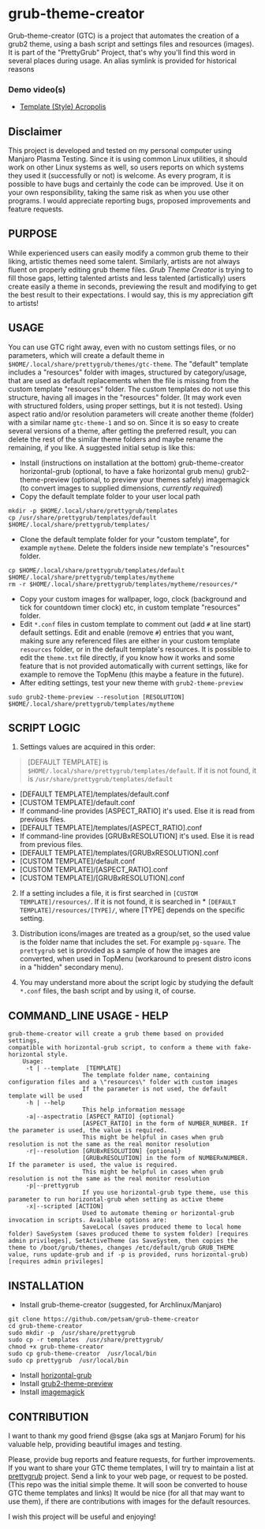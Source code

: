 # grub-theme-creator
Grub-theme-creator (GTC) is a project that automates the creation of a grub2 theme, using a bash script and settings files and resources (images).
It is part of the "PrettyGrub" Project, that's why you'll find this word in several places during usage. An alias symlink is provided for historical reasons

### Demo video(s)
* [Template (Style) Acropolis](https://youtu.be/Gea4uyHeY5A)


## Disclaimer
This project is developed and tested on my personal computer using Manjaro Plasma Testing. Since it is using common Linux utilities, it should work on other Linux systems as well, so users reports on which systems they used it (successfully or not) is welcome.
As every program, it is possible to have bugs and certainly the code can be improved. Use it on your own responsibility, taking the same risk as when you use other programs. I would appreciate reporting bugs, proposed improvements and feature requests.

## PURPOSE
While experienced users can easily modify a common grub theme to their liking, artistic themes need some talent. Similarly, artists are not always fluent on properly editing grub theme files.
*Grub Theme Creator* is trying to fill those gaps, letting talented artists and less talented (artistically) users create easily a theme in seconds, previewing the result and modifying to get the best result to their expectations.
I would say, this is my appreciation gift to artists!

## USAGE
You can use GTC right away, even with no custom settings files, or no parameters, which will create a default theme in `$HOME/.local/share/prettygrub/themes/gtc-theme`. The "default" template includes a "resources" folder with images, structured by category/usage, that are used as default replacements when the file is missing from the custom template "resources" folder. The custom templates do not use this structure, having all images in the "resources" folder. (It may work even with structured folders, using proper settings, but it is not tested). Using aspect ratio and/or resolution parameters will create another theme (folder) with a similar name `gtc-theme-1` and so on. Since it is so easy to create several versions of a theme, after getting the preferred result, you can delete the rest of the similar theme folders and maybe rename the remaining, if you like.
A suggested initial setup is like this:
* Install (instructions on installation at the bottom)
	grub-theme-creator
	horizontal-grub (optional, to have a fake horizontal grub menu)
	grub2-theme-preview (optional, to preview your themes safely)
	imagemagick (to convert images to supplied dimensions, *currently required*)
* Copy the default template folder to your user local path
```
mkdir -p $HOME/.local/share/prettygrub/templates
cp /usr/share/prettygrub/templates/default $HOME/.local/share/prettygrub/templates/
```
* Clone the default template folder for your "custom template", for example `mytheme`. Delete the folders inside new template's "resources" folder.
```
cp $HOME/.local/share/prettygrub/templates/default $HOME/.local/share/prettygrub/templates/mytheme
rm -r $HOME/.local/share/prettygrub/templates/mytheme/resources/*
```
* Copy your custom images for wallpaper, logo, clock (background and tick for countdown timer clock) etc, in custom template "resources" folder.
* Edit `*.conf` files in custom template to comment out (add `#` at line start) default settings. Edit and enable (remove `#`) entries that you want, making sure any referenced files are either in your custom template `resources` folder, or in the default template's resources. It is possible to edit the `theme.txt` file directly, if you know how it works and some feature that is not provided automatically with current settings, like for example to remove the TopMenu (this maybe a feature in the future).
* After editing settings, test your new theme with `grub2-theme-preview`
```
sudo grub2-theme-preview --resolution [RESOLUTION] $HOME/.local/share/prettygrub/templates/mytheme
```

## SCRIPT LOGIC
1. Settings values are acquired in this order:

> [DEFAULT TEMPLATE] is `$HOME/.local/share/prettygrub/templates/default`.
If it is not found, it is `/usr/share/prettygrub/templates/default`

* [DEFAULT TEMPLATE]/templates/default.conf
* [CUSTOM TEMPLATE]/default.conf
* If command-line provides [ASPECT_RATIO] it's used. Else it is read from previous files.
* [DEFAULT TEMPLATE]/templates/[ASPECT_RATIO].conf
* If command-line provides [GRUBxRESOLUTION] it's used. Else it is read from previous files.
* [DEFAULT TEMPLATE]/templates/[GRUBxRESOLUTION].conf
* [CUSTOM TEMPLATE]/default.conf
* [CUSTOM TEMPLATE]/[ASPECT_RATIO].conf
* [CUSTOM TEMPLATE]/[GRUBxRESOLUTION].conf

2. If a setting includes a file, it is first searched in `[CUSTOM TEMPLATE]/resources/`. If it is not found, it is searched in * `[DEFAULT TEMPLATE]/resources/[TYPE]/`, where [TYPE] depends on the specific setting.

3. Distribution icons/images are treated as a group/set, so the used value is the folder name that includes the set. For example `pg-square`. The `prettygrub` set is provided as a sample of how the images are converted, when used in TopMenu (workaround to present distro icons in a "hidden" secondary menu).

4. You may understand more about the script logic by studying the default `*.conf` files, the bash script and by using it, of course.

## COMMAND_LINE USAGE - HELP
```
grub-theme-creator will create a grub theme based on provided settings,
compatible with horizontal-grub script, to conform a theme with fake-horizontal style.
    Usage:
     -t | --template  [TEMPLATE]
                     The template folder name, containing configuration files and a \"resources\" folder with custom images
                     If the parameter is not used, the default template will be used
     -h | --help
                     This help information message
     -a|--aspectratio [ASPECT_RATIO] {optional}
                     [ASPECT_RATIO] in the form of NUMBER_NUMBER. If the parameter is used, the value is required.
                     This might be helpful in cases when grub resolution is not the same as the real monitor resolution
     -r|--resolution [GRUBxRESOLUTION] {optional}
                     [GRUBxRESOLUTION] in the form of NUMBERxNUMBER. If the parameter is used, the value is required.
                     This might be helpful in cases when grub resolution is not the same as the real monitor resolution
     -p|--prettygrub
                     If you use horizontal-grub type theme, use this parameter to run horizontal-grub when setting as active theme
     -x|--scripted [ACTION]
                     Used to automate theming or horizontal-grub invocation in scripts. Available options are:
                     SaveLocal (saves produced theme to local home folder) SaveSystem (saves produced theme to system folder) [requires admin privileges], SetActiveTheme (as SaveSystem, then copies the theme to /boot/grub/themes, changes /etc/default/grub GRUB_THEME value, runs update-grub and if -p is provided, runs horizontal-grub) [requires admin privileges]
```

## INSTALLATION
* Install grub-theme-creator (suggested, for Archlinux/Manjaro)
```
git clone https://github.com/petsam/grub-theme-creator
cd grub-theme-creator
sudo mkdir -p  /usr/share/prettygrub
sudo cp -r templates  /usr/share/prettygrub/
chmod +x grub-theme-creator
sudo cp grub-theme-creator  /usr/local/bin
sudo cp prettygrub  /usr/local/bin
```
* Install [horizontal-grub](https://github.com/petsam/horizontal-grub)
* Install [grub2-theme-preview](https://github.com/hartwork/grub2-theme-preview)
* Install [imagemagick](https://www.imagemagick.org/)

## CONTRIBUTION
I want to thank my good friend @sgse (aka sgs at Manjaro Forum) for his valuable help, providing beautiful images and testing.

Please, provide bug reports and feature requests, for further improvements.
If you want to share your GTC theme templates, I will try to maintain a list at [prettygrub](https://github.com/petsam/prettygrub) project. Send a link to your web page, or request to be posted. (This repo was the initial simple theme. It will soon be converted to house GTC theme templates and links)
It would be nice (for all that may want to use them), if there are contributions with images for the default resources.

I wish this project will be useful and enjoying!